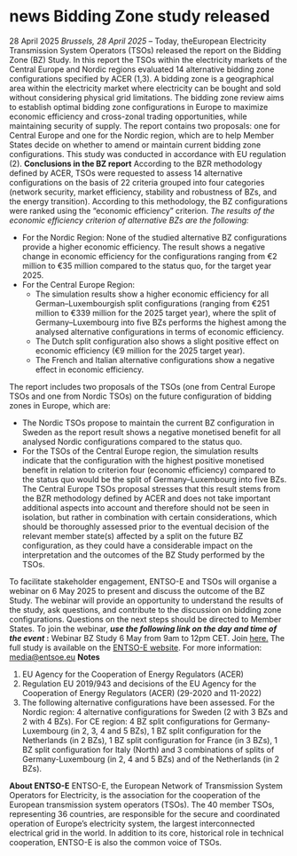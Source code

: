 #  news Bidding Zone study released
28 April 2025
_Brussels, 28 April 2025_ – Today, theEuropean Electricity Transmission System Operators (TSOs) released the report on the Bidding Zone (BZ) Study. In this report the TSOs within the electricity markets of the Central Europe and Nordic regions evaluated 14 alternative bidding zone configurations specified by ACER (1,3). 
A bidding zone is a geographical area within the electricity market where electricity can be bought and sold without considering physical grid limitations. The bidding zone review aims to establish optimal bidding zone configurations in Europe to maximize economic efficiency and cross-zonal trading opportunities, while maintaining security of supply. 
The report contains two proposals: one for Central Europe and one for the Nordic region, which are to help Member States decide on whether to amend or maintain current bidding zone configurations. This study was conducted in accordance with EU regulation (2).
**Conclusions in the BZ report**
According to the BZR methodology defined by ACER, TSOs were requested to assess 14 alternative configurations on the basis of 22 criteria grouped into four categories (network security, market efficiency, stability and robustness of BZs, and the energy transition). According to this methodology, the BZ configurations were ranked using the “economic efficiency” criterion. 
_The results of the economic efficiency criterion of alternative BZs are the following:_
  * For the Nordic Region: None of the studied alternative BZ configurations provide a higher economic efficiency. The result shows a negative change in economic efficiency for the configurations ranging from €2 million to €35 million compared to the status quo, for the target year 2025.
  * For the Central Europe Region: 
    * The simulation results show a higher economic efficiency for all German–Luxembourgish split configurations (ranging from €251 million to €339 million for the 2025 target year), where the split of Germany–Luxembourg into five BZs performs the highest among the analysed alternative configurations in terms of economic efficiency.
    * The Dutch split configuration also shows a slight positive effect on economic efficiency (€9 million for the 2025 target year). 
    * The French and Italian alternative configurations show a negative effect in economic efficiency. 


The report includes two proposals of the TSOs (one from Central Europe TSOs and one from Nordic TSOs) on the future configuration of bidding zones in Europe, which are: 
  * The Nordic TSOs propose to maintain the current BZ configuration in Sweden as the report result shows a negative monetised benefit for all analysed Nordic configurations compared to the status quo.
  * For the TSOs of the Central Europe region, the simulation results indicate that the configuration with the highest positive monetised benefit in relation to criterion four (economic efficiency) compared to the status quo would be the split of Germany–Luxembourg into five BZs. The Central Europe TSOs proposal stresses that this result stems from the BZR methodology defined by ACER and does not take important additional aspects into account and therefore should not be seen in isolation, but rather in combination with certain considerations, which should be thoroughly assessed prior to the eventual decision of the relevant member state(s) affected by a split on the future BZ configuration, as they could have a considerable impact on the interpretation and the outcomes of the BZ Study performed by the TSOs.


To facilitate stakeholder engagement, ENTSO-E and TSOs will organise a webinar on 6 May 2025 to present and discuss the outcome of the BZ Study. The webinar will provide an opportunity to understand the results of the study, ask questions, and contribute to the discussion on bidding zone configurations. Questions on the next steps should be directed to Member States.
To join the webinar, **_use the following link on the day and time of the event_ :** Webinar BZ Study 6 May from 9am to 12pm CET. Join [here.](https://eur01.safelinks.protection.outlook.com/ap/t-59584e83/?url=https%3A%2F%2Fteams.microsoft.com%2Fl%2Fmeetup-join%2F19%253ameeting_YjM0MzViMjgtMTA1OS00N2JiLThhZjAtYTlmY2I2ZjFlYzUw%2540thread.v2%2F0%3Fcontext%3D%257b%2522Tid%2522%253a%25227ffbeccf-0c1b-496c-8978-89209c2d375d%2522%252c%2522Oid%2522%253a%25220fa1b64f-4fa9-456e-8288-f8ff5e12f899%2522%257d&data=05%7C02%7CMarta.Mendoza-Villamayor%40ext.entsoe.eu%7C6b7bf1a6fb2646e4584a08dd827849c3%7C7ffbeccf0c1b496c897889209c2d375d%7C0%7C0%7C638810175327727820%7CUnknown%7CTWFpbGZsb3d8eyJFbXB0eU1hcGkiOnRydWUsIlYiOiIwLjAuMDAwMCIsIlAiOiJXaW4zMiIsIkFOIjoiTWFpbCIsIldUIjoyfQ%3D%3D%7C0%7C%7C%7C&sdata=65Sgfx9XLOVrdCyv9He7fGKzyGsN2jpmc9amhOuUA9U%3D&reserved=0)
The full study is available on the [ENTSO-E website](https://www.entsoe.eu/network_codes/bzr/).
For more information:
media@entsoe.eu
**Notes**
  1. EU Agency for the Cooperation of Energy Regulators (ACER)
  2. Regulation EU 2019/943 and decisions of the EU Agency for the Cooperation of Energy Regulators (ACER) (29-2020 and 11-2022)
  3. The following alternative configurations have been assessed. For the Nordic region: 4 alternative configurations for Sweden (2 with 3 BZs and 2 with 4 BZs). For CE region: 4 BZ split configurations for Germany-Luxembourg (in 2, 3, 4 and 5 BZs), 1 BZ split configuration for the Netherlands (in 2 BZs), 1 BZ split configuration for France (in 3 BZs), 1 BZ split configuration for Italy (North) and 3 combinations of splits of Germany-Luxembourg (in 2, 4 and 5 BZs) and of the Netherlands (in 2 BZs).


**About ENTSO-E**
ENTSO-E, the European Network of Transmission System Operators for Electricity, is the association for the cooperation of the European transmission system operators (TSOs). The 40 member TSOs, representing 36 countries, are responsible for the secure and coordinated operation of Europe’s electricity system, the largest interconnected electrical grid in the world. In addition to its core, historical role in technical cooperation, ENTSO-E is also the common voice of TSOs.